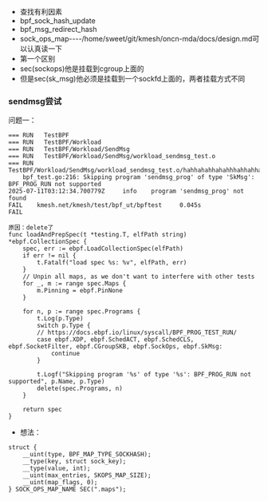 

- 查找有利因素
- bpf_sock_hash_update
- bpf_msg_redirect_hash
- sock_ops_map----/home/sweet/git/kmesh/oncn-mda/docs/design.md可以认真读一下
- 第一个区别
- sec(sockops)他是挂载到cgroup上面的
- 但是sec(sk_msg)他必须是挂载到一个sockfd上面的，两者挂载方式不同
### sendmsg尝试
问题一：
```
=== RUN   TestBPF
=== RUN   TestBPF/Workload
=== RUN   TestBPF/Workload/SendMsg
=== RUN   TestBPF/Workload/SendMsg/workload_sendmsg_test.o
=== RUN   TestBPF/Workload/SendMsg/workload_sendmsg_test.o/hahhahahhahahhhahhahhahahahhahhahaha
    bpf_test.go:216: Skipping program 'sendmsg_prog' of type 'SkMsg': BPF_PROG_RUN not supported
2025-07-11T03:12:34.700779Z     info    program 'sendmsg_prog' not found
FAIL    kmesh.net/kmesh/test/bpf_ut/bpftest     0.045s
FAIL
```
```
原因：delete了
func loadAndPrepSpec(t *testing.T, elfPath string) *ebpf.CollectionSpec {
	spec, err := ebpf.LoadCollectionSpec(elfPath)
	if err != nil {
		t.Fatalf("load spec %s: %v", elfPath, err)
	}
	// Unpin all maps, as we don't want to interfere with other tests
	for _, m := range spec.Maps {
		m.Pinning = ebpf.PinNone
	}

	for n, p := range spec.Programs {
		t.Log(p.Type)
		switch p.Type {
		// https://docs.ebpf.io/linux/syscall/BPF_PROG_TEST_RUN/
		case ebpf.XDP, ebpf.SchedACT, ebpf.SchedCLS, ebpf.SocketFilter, ebpf.CGroupSKB, ebpf.SockOps, ebpf.SkMsg:
			continue
		}

		t.Logf("Skipping program '%s' of type '%s': BPF_PROG_RUN not supported", p.Name, p.Type)
		delete(spec.Programs, n)
	}

	return spec
}

```

- 想法：
```
struct {
    __uint(type, BPF_MAP_TYPE_SOCKHASH);
    __type(key, struct sock_key);
    __type(value, int);
    __uint(max_entries, SKOPS_MAP_SIZE);
    __uint(map_flags, 0);
} SOCK_OPS_MAP_NAME SEC(".maps");
```

